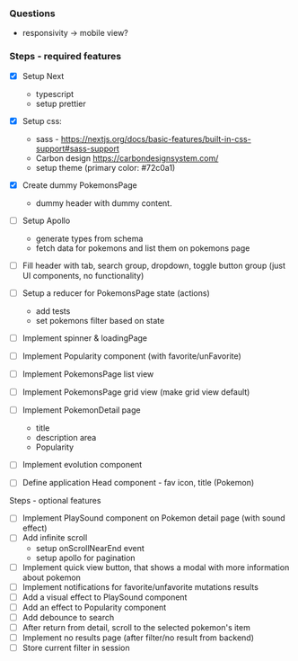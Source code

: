 ### Questions
- responsivity -> mobile view?


### Steps - required features

- [x] Setup Next
  - typescript
  - setup prettier

- [x] Setup css: 
  - sass - https://nextjs.org/docs/basic-features/built-in-css-support#sass-support
  - Carbon design https://carbondesignsystem.com/
  - setup theme (primary color: #72c0a1)

- [x] Create dummy PokemonsPage
  - dummy header with dummy content.

- [ ] Setup Apollo
  - generate types from schema
  - fetch data for pokemons and list them on pokemons page

- [ ] Fill header with tab, search group, dropdown, toggle button group (just UI components, no functionality)
- [ ] Setup a reducer for PokemonsPage state (actions)
  - add tests
  - set pokemons filter based on state

- [ ] Implement spinner & loadingPage

- [ ] Implement Popularity component (with favorite/unFavorite)

- [ ] Implement PokemonsPage list view

- [ ] Implement PokemonsPage grid view (make grid view default)

- [ ] Implement PokemonDetail page
  - title
  - description area
  - Popularity
- [ ] Implement evolution component


- [ ] Define application Head component - fav icon, title (Pokemon)

Steps - optional features
- [ ] Implement PlaySound component on Pokemon detail page (with sound effect)
- [ ] Add infinite scroll
  - setup onScrollNearEnd event
  - setup apollo for pagination
- [ ] Implement quick view button, that shows a modal with more information about pokemon
- [ ] Implement notifications for favorite/unfavorite mutations results
- [ ] Add a visual effect to PlaySound component
- [ ] Add an effect to Popularity component
- [ ] Add debounce to search
- [ ] After return from detail, scroll to the selected pokemon's item
- [ ] Implement no results page (after filter/no result from backend)
- [ ] Store current filter in session

